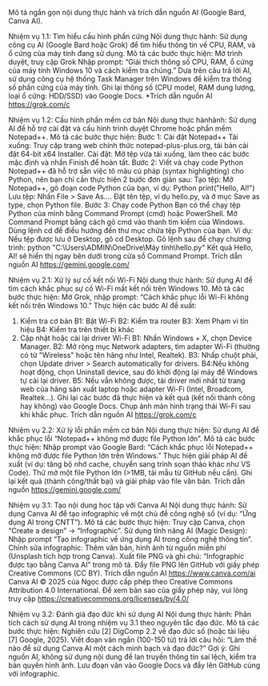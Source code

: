 Mô tả ngắn gọn nội dung thực hành và trích dẫn nguồn AI (Google Bard, Canva AI).


Nhiệm vụ 1.1: Tìm hiểu cấu hình phần cứng
Nội dung thực hành: Sử dụng công cụ AI (Google Bard hoặc Grok) để tìm hiểu thông tin về CPU, RAM, và ổ cứng của máy tính đang sử dụng.
Mô tả các bước thực hiện:
Mở trình duyệt, truy cập Grok
Nhập prompt: “Giải thích thông số CPU, RAM, ổ cứng của máy tính Windows 10 và cách kiểm tra chúng.”
Dựa trên câu trả lời AI, sử dụng công cụ hệ thống Task Manager trên Windows để kiểm tra thông số phần cứng của máy tính.
Ghi lại thông số (CPU model, RAM dung lượng, loại ổ cứng: HDD/SSD) vào Google Docs.
*Trích dẫn nguồn AI     https://grok.com/c

Nhiệm vụ 1.2: Cấu hình phần mềm cơ bản
Nội dung thực hànhành: Sử dụng AI để hỗ trợ cài đặt và cấu hình trình duyệt Chrome hoặc phần mềm Notepad++.
Mô tả các bước thực hiện:
Bước 1: Cài đặt Notepad++
Tải xuống: Truy cập trang web chính thức notepad-plus-plus.org, tải bản cài đặt 64-bit x64 Installer.
Cài đặt: Mở tệp vừa tải xuống, làm theo các bước mặc định và nhấn Finish để hoàn tất.
Bước 2: Viết và chạy code Python
Notepad++ đã hỗ trợ sẵn việc tô màu cú pháp (syntax highlighting) cho Python, nên bạn chỉ cần thực hiện 2 bước đơn giản sau:
Tạo tệp: Mở Notepad++, gõ đoạn code Python của bạn, ví dụ:
Python
print("Hello, AI!")
Lưu tệp: Nhấn File > Save As.... Đặt tên tệp, ví dụ hello.py, và ở mục Save as type, chọn Python file.
Bước 3: Chạy code Python
Bạn có thể chạy tệp Python của mình bằng Command Prompt (cmd) hoặc PowerShell.
Mở Command Prompt bằng cách gõ cmd vào thanh tìm kiếm của Windows.
Dùng lệnh cd để điều hướng đến thư mục chứa tệp Python của bạn. Ví dụ: Nếu tệp được lưu ở Desktop, gõ cd Desktop.
Gõ lệnh sau để chạy chương trình:
python "C:\Users\ADMIN\OneDrive\Máy tính\hello.py"
Kết quả Hello, AI! sẽ hiển thị ngay bên dưới trong cửa sổ Command Prompt.
Trích dẫn nguồn AI https://gemini.google.com/

Nhiệm vụ 2.1: Xử lý sự cố kết nối Wi-Fi
Nội dung thực hành: Sử dụng AI để tìm cách khắc phục sự cố Wi-Fi mất kết nối trên Windows 10.
Mô tả các bước thực hiện:
Mở Grok, nhập prompt: “Cách khắc phục lỗi Wi-Fi không kết nối trên Windows 10.”
Thực hiện các bước AI đề xuất: 
1. Kiểm tra cơ bản
B1: Bật Wi-Fi
B2: Kiểm tra router
B3: Xem Phạm vi tín hiệu
B4: Kiểm tra trên thiết bị khác
2. Cập nhật hoặc cài lại driver Wi-Fi
B1: Nhấn Windows + X, chọn Device Manager.
B2: Mở rộng mục Network adapters, tìm adapter Wi-Fi (thường có từ "Wireless" hoặc tên hãng như Intel, Realtek).
B3: Nhấp chuột phải, chọn Update driver > Search automatically for drivers.
B4:Nếu không hoạt động, chọn Uninstall device, sau đó khởi động lại máy để Windows tự cài lại driver.
B5: Nếu vẫn không được, tải driver mới nhất từ trang web của hãng sản xuất laptop hoặc adapter Wi-Fi (Intel, Broadcom, Realtek...).
Ghi lại các bước đã thực hiện và kết quả (kết nối thành công hay không) vào Google Docs.
Chụp ảnh màn hình trạng thái Wi-Fi sau khi khắc phục.
Trích dẫn nguồn AI   https://grok.com/c

Nhiệm vụ 2.2: Xử lý lỗi phần mềm cơ bản
Nội dung thực hiện: Sử dụng AI để khắc phục lỗi “Notepad++ không mở được file Python lớn”.
Mô tả các bước thực hiện:
Nhập prompt vào Google Bard: “Cách khắc phục lỗi Notepad++ không mở được file Python lớn trên Windows.”
Thực hiện giải pháp AI đề xuất (ví dụ: tăng bộ nhớ cache, chuyển sang trình soạn thảo khác như VS Code).
Thử mở một file Python lớn (>1MB, tải mẫu từ GitHub nếu cần).
Ghi lại kết quả (thành công/thất bại) và giải pháp vào file văn bản.
Trích dẫn nguồn  https://gemini.google.com/

Nhiệm vụ 3.1: Tạo nội dung học tập với Canva AI
Nội dung thực hành: Sử dụng Canva AI để tạo infographic về một chủ đề công nghệ số (ví dụ: “Ứng dụng AI trong CNTT”).
Mô tả các bước thực hiện:
Truy cập Canva, chọn “Create a design” → “Infographic”.
Sử dụng tính năng AI (Magic Design): Nhập prompt “Tạo infographic về ứng dụng AI trong công nghệ thông tin”.
Chỉnh sửa infographic: Thêm văn bản, hình ảnh từ nguồn miễn phí (Unsplash tích hợp trong Canva).
Xuất file PNG và ghi chú: “Infographic được tạo bằng Canva AI” trong mô tả.
Đẩy file PNG lên GitHub với giấy phép Creative Commons (CC BY).
Trích dẫn nguồn AI https://www.canva.com/ai
Canva AI © 2025 của Ngọc được cấp phép theo Creative Commons Attribution 4.0 International. Để xem bản sao của giấy phép này, vui lòng truy cập https://creativecommons.org/licenses/by/4.0/

Nhiệm vụ 3.2: Đánh giá đạo đức khi sử dụng AI
Nội dung thực hành: Phân tích cách sử dụng AI trong nhiệm vụ 3.1 theo nguyên tắc đạo đức.
Mô tả các bước thực hiện:
Nghiên cứu [2] DigComp 2.2 về đạo đức số (hoặc tài liệu [7] Google, 2025).
Viết đoạn văn ngắn (100-150 từ) trả lời câu hỏi: “Làm thế nào để sử dụng Canva AI một cách minh bạch và đạo đức?”
Gợi ý: Ghi nguồn AI, không sử dụng nội dung để lan truyền thông tin sai lệch, kiểm tra bản quyền hình ảnh.
Lưu đoạn văn vào Google Docs và đẩy lên GitHub cùng với infographic.

